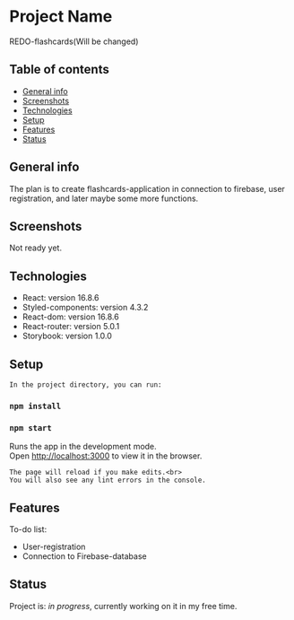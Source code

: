 # Project Name

REDO-flashcards(Will be changed)

## Table of contents

- [General info](#general-info)
- [Screenshots](#screenshots)
- [Technologies](#technologies)
- [Setup](#setup)
- [Features](#features)
- [Status](#status)

## General info

The plan is to create flashcards-application in connection to firebase, user registration, and later maybe some more functions.

## Screenshots

Not ready yet.

## Technologies

- React: version 16.8.6
- Styled-components: version 4.3.2
- React-dom: version 16.8.6
- React-router: version 5.0.1
- Storybook: version 1.0.0

## Setup

    In the project directory, you can run:

### `npm install`

### `npm start`

Runs the app in the development mode.<br>
Open [http://localhost:3000](http://localhost:3000) to view it in the browser.

    The page will reload if you make edits.<br>
    You will also see any lint errors in the console.

## Features

To-do list:

- User-registration
- Connection to Firebase-database

## Status

Project is: _in progress_, currently working on it in my free time.
